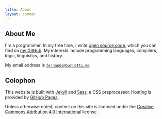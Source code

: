 ```yaml
---
title: About
layout: common
---
```


<article>

# About Me

I'm a programmer. In my free time, I write [open source code][port], which you
can find on [my GitHub][gh]. My interests include programming languages,
compilers, logic, linguistics, and history.

My email address is [`fernando@borretti.me`][mail].

# Colophon

This website is built with [Jekyll][jekyll] and [Sass][sass], a CSS
preprocessor. Hosting is provided by [GitHub Pages][pages].

Unless otherwise noted, content on this site is licensed under the [Creative
Commons Attribution 4.0 International][license] license.

</article>

[port]: /portfolio/
[gh]: https://github.com/eudoxia0
[mail]: mailto:fernando@borretti.me
[jekyll]: http://jekyllrb.com/
[sass]: http://sass-lang.com/
[pages]: https://pages.github.com/
[license]: http://creativecommons.org/licenses/by/4.0/
